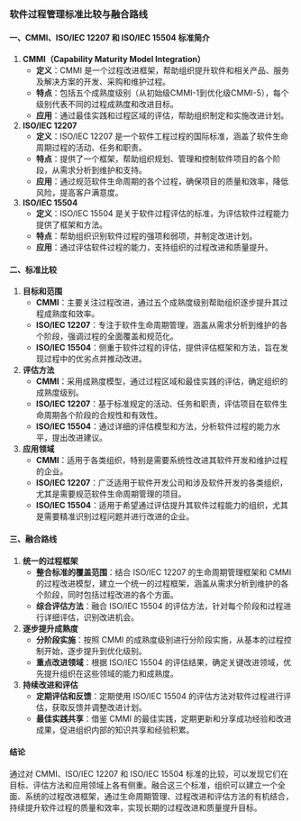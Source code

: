 ### 软件过程管理标准比较与融合路线

#### 一、CMMI、ISO/IEC 12207 和 ISO/IEC 15504 标准简介

1. **CMMI（Capability Maturity Model Integration）**
   - **定义**：CMMI 是一个过程改进框架，帮助组织提升软件和相关产品、服务及解决方案的开发、采购和维护过程。
   - **特点**：包括五个成熟度级别（从初始级CMMI-1到优化级CMMI-5），每个级别代表不同的过程成熟度和改进目标。
   - **应用**：通过最佳实践和过程区域的评估，帮助组织制定和实施改进计划。
2. **ISO/IEC 12207**
   - **定义**：ISO/IEC 12207 是一个软件工程过程的国际标准，涵盖了软件生命周期过程的活动、任务和职责。
   - **特点**：提供了一个框架，帮助组织规划、管理和控制软件项目的各个阶段，从需求分析到维护和支持。
   - **应用**：通过规范软件生命周期的各个过程，确保项目的质量和效率，降低风险，提高客户满意度。
3. **ISO/IEC 15504**
   - **定义**：ISO/IEC 15504 是关于软件过程评估的标准，为评估软件过程能力提供了框架和方法。
   - **特点**：帮助组织识别软件过程的强项和弱项，并制定改进计划。
   - **应用**：通过评估软件过程的能力，支持组织的过程改进和质量提升。

#### 二、标准比较

1. **目标和范围**
   - **CMMI**：主要关注过程改进，通过五个成熟度级别帮助组织逐步提升其过程成熟度和效率。
   - **ISO/IEC 12207**：专注于软件生命周期管理，涵盖从需求分析到维护的各个阶段，强调过程的全面覆盖和规范化。
   - **ISO/IEC 15504**：侧重于软件过程的评估，提供评估框架和方法，旨在发现过程中的优劣点并推动改进。
2. **评估方法**
   - **CMMI**：采用成熟度模型，通过过程区域和最佳实践的评估，确定组织的成熟度级别。
   - **ISO/IEC 12207**：基于标准规定的活动、任务和职责，评估项目在软件生命周期各个阶段的合规性和有效性。
   - **ISO/IEC 15504**：通过详细的评估模型和方法，分析软件过程的能力水平，提出改进建议。
3. **应用领域**
   - **CMMI**：适用于各类组织，特别是需要系统性改进其软件开发和维护过程的企业。
   - **ISO/IEC 12207**：广泛适用于软件开发公司和涉及软件开发的各类组织，尤其是需要规范软件生命周期管理的项目。
   - **ISO/IEC 15504**：适用于希望通过评估提升其软件过程能力的组织，尤其是需要精准识别过程问题并进行改进的企业。

#### 三、融合路线

1. **统一的过程框架**
   - **整合标准的覆盖范围**：结合 ISO/IEC 12207 的生命周期管理框架和 CMMI 的过程改进模型，建立一个统一的过程框架，涵盖从需求分析到维护的各个阶段，同时包括过程改进的各个方面。
   - **综合评估方法**：融合 ISO/IEC 15504 的评估方法，针对每个阶段和过程进行详细评估，识别改进机会。
2. **逐步提升成熟度**
   - **分阶段实施**：按照 CMMI 的成熟度级别进行分阶段实施，从基本的过程控制开始，逐步提升到优化级别。
   - **重点改进领域**：根据 ISO/IEC 15504 的评估结果，确定关键改进领域，优先提升组织在这些领域的能力和成熟度。
3. **持续改进和评估**
   - **定期评估和反馈**：定期使用 ISO/IEC 15504 的评估方法对软件过程进行评估，获取反馈并调整改进计划。
   - **最佳实践共享**：借鉴 CMMI 的最佳实践，定期更新和分享成功经验和改进成果，促进组织内部的知识共享和经验积累。

#### 结论

通过对 CMMI、ISO/IEC 12207 和 ISO/IEC 15504 标准的比较，可以发现它们在目标、评估方法和应用领域上各有侧重。融合这三个标准，组织可以建立一个全面、系统的过程改进框架，通过生命周期管理、过程改进和评估方法的有机结合，持续提升软件过程的质量和效率，实现长期的过程改进和质量提升目标。